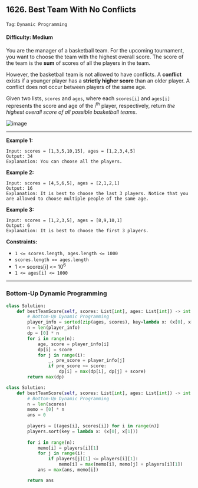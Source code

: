 ## 1626. Best Team With No Conflicts

```Tag```: ```Dynamic Programming```

#### Difficulty: Medium

You are the manager of a basketball team. For the upcoming tournament, you want to choose the team with the highest overall score. The score of the team is the __sum__ of scores of all the players in the team.

However, the basketball team is not allowed to have conflicts. A __conflict__ exists if a younger player has a __strictly higher score__ than an older player. A conflict does not occur between players of the same age.

Given two lists, ```scores``` and ```ages```, where each ```scores[i]``` and ```ages[i]``` represents the score and age of the i<sup>th</sup> player, respectively, return _the highest overall score of all possible basketball teams_.

![image](https://user-images.githubusercontent.com/35042430/215686094-5af240a7-e53e-42d3-bf2a-2d259b091e0d.png)

---

__Example 1:__
```
Input: scores = [1,3,5,10,15], ages = [1,2,3,4,5]
Output: 34
Explanation: You can choose all the players.
```

__Example 2:__
```
Input: scores = [4,5,6,5], ages = [2,1,2,1]
Output: 16
Explanation: It is best to choose the last 3 players. Notice that you are allowed to choose multiple people of the same age.
```

__Example 3:__
```
Input: scores = [1,2,3,5], ages = [8,9,10,1]
Output: 6
Explanation: It is best to choose the first 3 players. 
```

__Constraints:__

- ```1 <= scores.length, ages.length <= 1000```
- ```scores.length == ages.length```
- 1 <= scores[i] <= 10<sup>6</sup>
- ```1 <= ages[i] <= 1000```

---

### Bottom-Up Dynamic Programming

```Python
class Solution:
    def bestTeamScore(self, scores: List[int], ages: List[int]) -> int:
        # Bottom-Up Dynamic Programming
        player_info = sorted(zip(ages, scores), key=lambda x: (x[0], x[1]))
        n = len(player_info)
        dp = [0] * n
        for i in range(n):
            age, score = player_info[i]
            dp[i] = score
            for j in range(i):
                _, pre_score = player_info[j]
                if pre_score <= score:
                    dp[i] = max(dp[i], dp[j] + score)
        return max(dp)
```

```Python
class Solution:
    def bestTeamScore(self, scores: List[int], ages: List[int]) -> int:
        # Bottom-Up Dynamic Programming
        n = len(scores)
        memo = [0] * n
        ans = 0
        
        players = [(ages[i], scores[i]) for i in range(n)]
        players.sort(key = lambda x: (x[0], x[1]))
        
        for i in range(n):
            memo[i] = players[i][1]
            for j in range(i):
                if players[j][1] <= players[i][1]:
                    memo[i] = max(memo[i], memo[j] + players[i][1])
            ans = max(ans, memo[i])

        return ans
```
